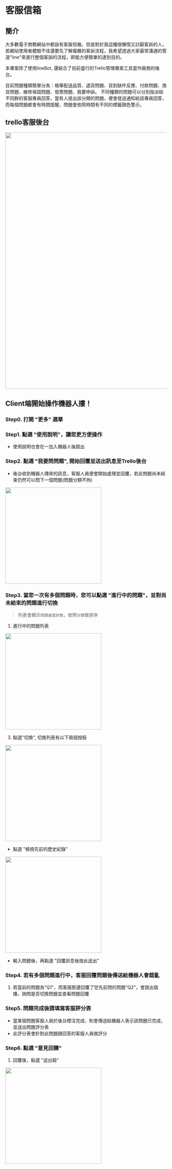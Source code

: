 # 客服信箱
## 簡介
大多數電子商務網站中都設有客服信箱，但是對於我這種很懶惰又討厭客訴的人，若網站使用者體驗不佳還要先了解複雜的客訴流程，我希望透過大家最常溝通的管道"line"來進行整個客訴的流程，即能方便簡單的達到目的。

本專案除了使用lineBot, 還結合了目前盛行的Trello管理專案工具當作廠商的後台。

目前問題種類簡單分為：檢舉配送品質、退貨問題、貨到缺件反應、付款問題、換貨問題、維修保固問題、發票問題、我要申訴。
不同種類的問題可以分別指派給不同群的客服專員回答，當有人提出該分類的問題，便會發送通知給該專員回答，而每個問題都會有時間提醒，問題會依照時間有不同的標籤顏色警示。

## trello客服後台
<img src='assets/img/trello1.png' width='800'>

## Client端開始操作機器人摟！
### Step0. 打開 "更多" 選單
### Step1. 點選 "使用說明"，讓您更方便操作
+ 使用說明也會在一加入機器人後跳出
### Step2. 點選 "我要問問題", 開始回覆並送出訊息至Trello後台
+ 後台收到機器人傳來的訊息，客服人員便會開始處理並回覆，若此問題尚未結束仍然可以問下一個問題(問題分類不拘)
<img src='assets/img/linebot/1.PNG' width='300'>

### Step3. 當您一次有多個問題時，您可以點選 "進行中的問題"，並對尚未結束的問題進行切換

> 列表會顯示`問題進度狀態`，依照`分類`做排序

1. 進行中的問題列表
<img src='assets/img/linebot/2.PNG' width='300'>

3. 點選"切換", 切換列表有以下兩個按鈕
<img src='assets/img/linebot/3.PNG' width='300'>

+ 點選 "檢視先前的歷史紀錄"
<img src='assets/img/linebot/4.PNG' width='300'>

+ 輸入問題後，再點選 "回覆訊息後按此送出"

<!-- + 送出成功
<img src='assets/img/linebot/5.PNG' width='300'>

+ 客服回覆後傳送至機器人，可以針對回覆繼續一來一往的回答雙方問題 -->

### Step4. 若有多個問題進行中，客服回覆問題後傳送給機器人會錯亂
1. 若當前的問題為"Q1"，而客服那邊回覆了您先前問的問題"Q2"，會跳出插播，詢問是否切換問題並查看問題回覆

### Step5. 問題完成後請填寫客服評分表
+ 當某個問題客服人員於後台標注完成，則會傳送給機器人表示該問題已完成，並送出問題評分表
+ 此評分表會針對此問題跟回答的客服人員做評分

### Step6. 點選 "意見回饋"
1. 回覆後，點選 "送出鈕"
<img src='assets/img/linebot/6.PNG' width='300'>


